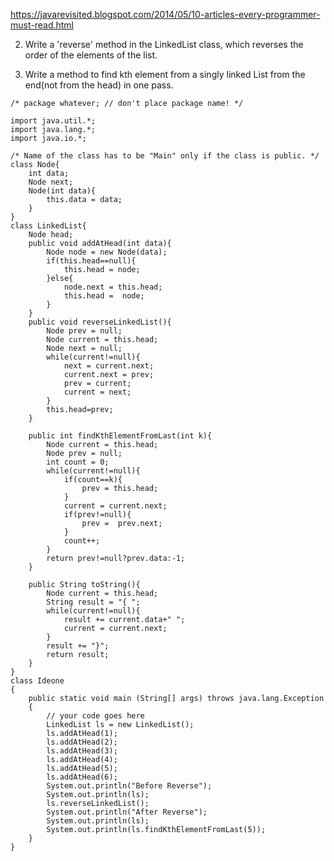 https://javarevisited.blogspot.com/2014/05/10-articles-every-programmer-must-read.html

2. Write a 'reverse' method in the LinkedList class, which reverses the order of the elements of the list.

3. Write a method to find kth element from a singly linked List from the end(not from the head) in one pass.

```
/* package whatever; // don't place package name! */

import java.util.*;
import java.lang.*;
import java.io.*;

/* Name of the class has to be "Main" only if the class is public. */
class Node{
	int data;
	Node next;
	Node(int data){
		this.data = data;
	}
}
class LinkedList{
	Node head;
	public void addAtHead(int data){
		Node node = new Node(data);
		if(this.head==null){
			this.head = node;
		}else{
			node.next = this.head;
			this.head =  node;
		}
	}
	public void reverseLinkedList(){
		Node prev = null;
		Node current = this.head;
		Node next = null;
		while(current!=null){
			next = current.next;
			current.next = prev;
			prev = current;
			current = next;
		}
		this.head=prev;
	}
	
	public int findKthElementFromLast(int k){
		Node current = this.head;
		Node prev = null;
		int count = 0;
		while(current!=null){
			if(count==k){
				prev = this.head;
			}
			current = current.next;
			if(prev!=null){
				prev =  prev.next;
			}
			count++;
		}
		return prev!=null?prev.data:-1;
	}
	
	public String toString(){
		Node current = this.head;
		String result = "{ ";
		while(current!=null){
			result += current.data+" ";
			current = current.next;
		}
		result += "}";
		return result;
	}
}
class Ideone
{
	public static void main (String[] args) throws java.lang.Exception
	{
		// your code goes here
		LinkedList ls = new LinkedList();
		ls.addAtHead(1);
		ls.addAtHead(2);
		ls.addAtHead(3);
		ls.addAtHead(4);
		ls.addAtHead(5);
		ls.addAtHead(6);
		System.out.println("Before Reverse");
		System.out.println(ls);
		ls.reverseLinkedList();
		System.out.println("After Reverse");
		System.out.println(ls);
		System.out.println(ls.findKthElementFromLast(5));
	}
}
```

